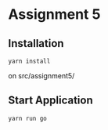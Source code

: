 # Assignment 5

## Installation

```
yarn install
```
on src/assignment5/

## Start Application

```
yarn run go
```

